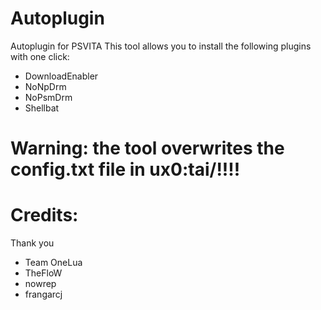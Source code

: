 # Autoplugin
Autoplugin for PSVITA
This tool allows you to install the following plugins with one click:
- DownloadEnabler
- NoNpDrm
- NoPsmDrm
- Shellbat
# Warning: the tool overwrites the config.txt file in ux0:tai/!!!!
# Credits:
 Thank you
- Team OneLua
- TheFloW
- nowrep
- frangarcj
